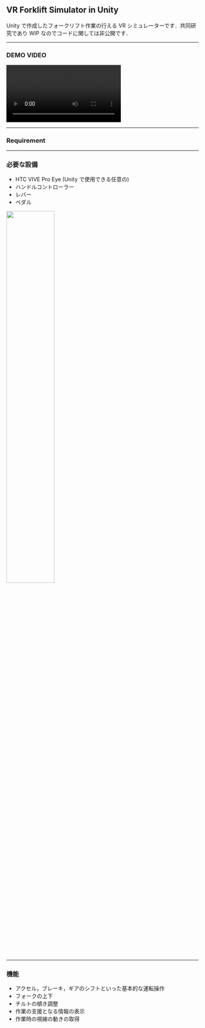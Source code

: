 ## VR Forklift Simulator in Unity

Unity で作成したフォークリフト作業の行える VR シミュレーターです．共同研究であり WIP なのでコードに関しては非公開です．

---

### DEMO VIDEO

![demo video](https://github.com/to-jiki/Forklift-Simulator/blob/main/demo/demo.mp4)

---

### Requirement

---

### 必要な設備

- HTC VIVE Pro Eye
  (Unity で使用できる任意の)
- ハンドルコントローラー
- レバー
- ペダル
<img src="https://github.com/to-jiki/Forklift-Simulator/blob/main/demo/usingSimulator.jpg" height="50%" width = "50%" >

---

### 機能

- アクセル，ブレーキ，ギアのシフトといった基本的な運転操作
- フォークの上下
- チルトの傾き調整
- 作業の支援となる情報の表示
- 作業時の視線の動きの取得
